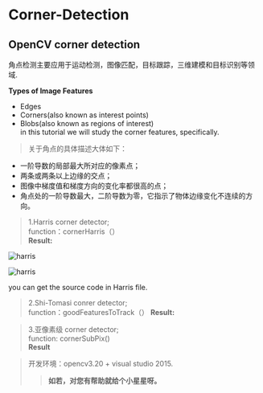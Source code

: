 # Corner-Detection
## OpenCV corner detection
角点检测主要应用于运动检测，图像匹配，目标跟踪，三维建模和目标识别等领域. 

**Types of Image Features**    
* Edges    
* Corners(also known as interest points)    
* Blobs(also known as regions of interest)    
in this tutorial we will study the corner features, specifically.    
>关于角点的具体描述大体如下：    
+ 一阶导数的局部最大所对应的像素点；    
+ 两条或两条以上边缘的交点；    
+ 图像中梯度值和梯度方向的变化率都很高的点；    
+ 角点处的一阶导数最大，二阶导数为零，它指示了物体边缘变化不连续的方向。    

>1.Harris corner detector;    
function：cornerHarris（）    
**Result:**     

![harris](http://ow9372wwb.bkt.clouddn.com/harris2.PNG)    

![harris](http://ow9372wwb.bkt.clouddn.com/harris1.PNG)    

you can get the source code in Harris file.

>2.Shi-Tomasi conrer detector;    
function：goodFeaturesToTrack（）
**Result:**    


>3.亚像素级 corner detector;    
function: cornerSubPix()    
**Result**    

    
>开发环境：opencv3.20 + visual studio 2015.
>>**如若，对您有帮助就给个小星星呀。**
